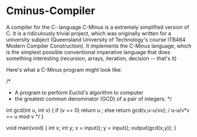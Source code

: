 # Cminus-Compiler

A compiler for the C- language
C-Minus is a extremely simplified version of C.
It is a ridiculously trivial  project, which was originally written for a university subject (Queensland University of Technology's course ITB464 Modern Compiler Construction). It implements the C-Minus language, which is the simplest possible conventional imperative language that does something interesting (recursion, arrays, iteration, decision -- that's it)

Here's what a C-Minus program might look like:

/*
 * A program to perform Euclid's algorithm to computer
 *  the greatest common denominator (GCD) of a pair of integers. 
 */

int gcd(int u, int v)
{
    if (v == 0) return u ;
    else return gcd(v,u-u/v*v);
    /* u-u/v*v == u mod v */
}

void main(void)
{   int x; int y;
    x = input(); y = input();
    output(gcd(x,y));
}
